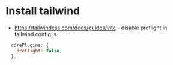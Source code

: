 # Install tailwind

- https://tailwindcss.com/docs/guides/vite - disable preflight in tailwind.config.js

```js
  corePlugins: {
    preflight: false,
  },
```
